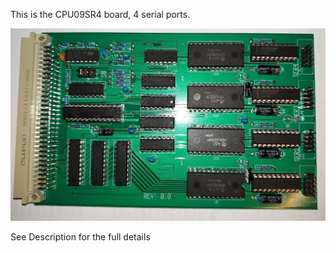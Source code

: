 This is the CPU09SR4 board, 4 serial ports. 

![CPU09SR4-board](./20191206_234132a.jpg)

See Description for the full details
